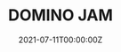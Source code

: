 ---
layout: jam
name: domino jam
title: DOMINO JAM
date: 2021-07-11T00:00:00Z
banneralt: collage of game screenshots, "DOMINO CLUB - DOMINO JAM. JUL 11 - AUG 7, 2021. CLICK TO PLAY GAMES"
games:
  - itch: candle-cove-by-theodora-gamefeel
    title: Candle Cove
    credit: Theodora Gamefeel
    description: it's time to light the candles for the dark ritual. i hope nothing bad happens.

  - itch: paradigmfetish
    title: paradigmfetish
    credit: Hanna Violence
    description: A conman on the moon gets in over his head. A woman monologues about pegging.

  - itch: the-instruction-manual
    title: The Instruction Manual
    credit: The Pursuer and a Lady From Paris
    description: Instructions on how to have sex in space.

  - itch: party
    title: party
    credit: DIGGITY DOG
    description: If one day the pandemic ends...Zonies will party.

  - itch: we-are-all-but-bones-and-dust
    title: we are all but bones and dust
    credit: parva viventem
    description: You're dead! We're dead! Want to go ghosting?

  - itch: this-was-once-a-place-of-honour
    title: THIS WAS ONCE A PLACE OF HONOUR
    credit: SUZY PHOENIX
    description: We can only pray that what we leave behind acts as a warning.

  - itch: new-style
    title: new style
    credit: Mr Style
    description: Thinking about the future.

  - itch: the-dream-sequences
    title: the dream sequences
    credit: IX
    description: Descriptions of dreams had in quarantine.

  - itch: mother-of-monsters
    title: mother of monsters
    credit: tee grandis
    description: A game about abandoning community.

  - itch: nekkid
    title: Nekkid
    credit: ydobon
    description: A flickguy for when you want to get nekkid!

  - itch: scooter-friends
    title: friends
    credit: dj dick
    description: The most state-of-the art Scooter visual novel ever to be produced!

  - itch: garfmaker
    title: Garfmaker
    credit: count von ersatz
    description: Make you own personal Garfield!

  - itch: cerulean-3000
    title: Cerulean 3000
    credit: da_homa_0112
    description: You are the new tenant of Cerulean 3000. But which unit is yours?

  - itch: average-nite-on-tinybird-dot-zone
    title: Average Nite on TinyBird Dot Zone
    credit: FSO and TTC
    description: It was just another regular Zone Nite...until everything changed...
---